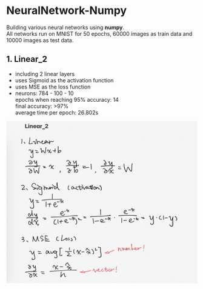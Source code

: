 # NeuralNetwork-Numpy  
Building various neural networks using **numpy**.  
All networks run on MNIST for 50 epochs, 60000 images as train data and 10000 images as test data.  
## 1. Linear_2  
* including 2 linear layers  
* uses Sigmoid as the activation function  
* uses MSE as the loss function  
* neurons: 784 - 100 - 10  
epochs when reaching 95% accuracy: 14  
final accuracy: >97%  
average time per epoch: 26.802s  
<img src="https://github.com/UX404/NeuralNetwork-Numpy/blob/main/stat/Linear_2.PNG"  width="600">  
